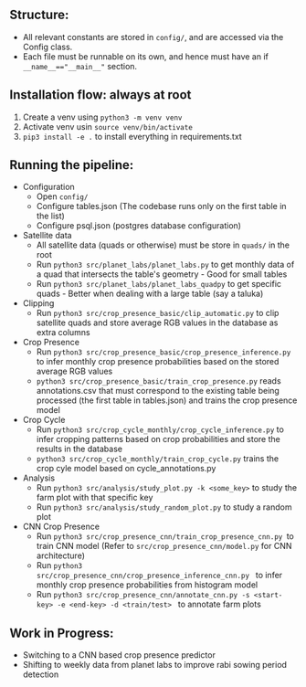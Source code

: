 Structure:
----------

- All relevant constants are stored in `config/`, and are accessed via the Config class.
- Each file must be runnable on its own, and hence must have an if `__name__=="__main__"` section.

Installation flow: always at root
---------------------------------

1. Create a venv using `python3 -m venv venv`
2. Activate venv usin `source venv/bin/activate`
3. `pip3 install -e .` to install everything in requirements.txt

Running the pipeline:
---------------------

- Configuration
  - Open `config/`
  - Configure tables.json (The codebase runs only on the first table in the list)
  - Configure psql.json (postgres database configuration)
- Satellite data
  - All satellite data (quads or otherwise) must be store in `quads/` in the root
  - Run `python3 src/planet_labs/planet_labs.py` to get monthly data of a quad that intersects the table's geometry - Good for small tables
  - Run `python3 src/planet_labs/planet_labs_quadpy` to get specific quads - Better when dealing with a large table (say a taluka)
- Clipping
  - Run `python3 src/crop_presence_basic/clip_automatic.py` to clip satellite quads and store average RGB values in the database as extra columns
- Crop Presence
  - Run `python3 src/crop_presence_basic/crop_presence_inference.py` to infer monthly crop presence probabilities based on the stored average RGB values
  - `python3 src/crop_presence_basic/train_crop_presence.py` reads annotations.csv that must correspond to the existing table being processed (the first table in tables.json) and trains the crop presence model
- Crop Cycle
  - Run `python3 src/crop_cycle_monthly/crop_cycle_inference.py` to infer cropping patterns based on crop probabilities and store the results in the database
  - `python3 src/crop_cycle_monthly/train_crop_cycle.py` trains the crop cyle model based on cycle_annotations.py
- Analysis
  - Run `python3 src/analysis/study_plot.py -k <some_key>` to study the farm plot with that specific key
  - Run `python3 src/analysis/study_random_plot.py` to study a random plot
- CNN Crop Presence
  - Run `python3 src/crop_presence_cnn/train_crop_presence_cnn.py `to train CNN model (Refer to `src/crop_presence_cnn/model.py` for CNN architecture)
  - Run `python3 src/crop_presence_cnn/crop_presence_inference_cnn.py ` to infer monthly crop presence probabilities from histogram model
  - Run `python3 src/crop_presence_cnn/annotate_cnn.py -s <start-key> -e <end-key> -d <train/test> ` to annotate farm plots

Work in Progress:
-----------------

- Switching to a CNN based crop presence predictor
- Shifting to weekly data from planet labs to improve rabi sowing period detection
